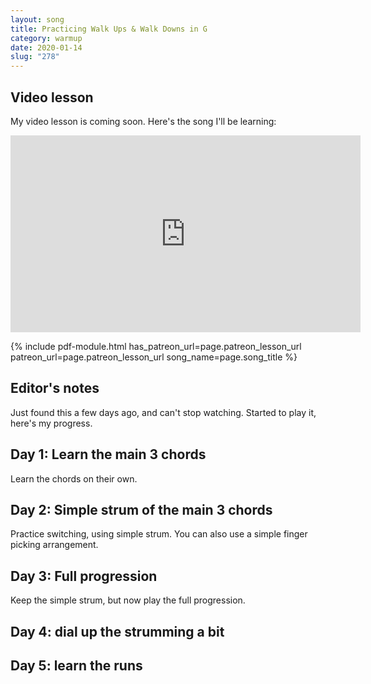 ```yaml
---
layout: song
title: Practicing Walk Ups & Walk Downs in G
category: warmup
date: 2020-01-14
slug: "278"
---
```


<!-- patreon_lesson_available: true
patreon_lesson_url: https://www.patreon.com/posts/33023582 -->

## Video lesson

My video lesson is coming soon. Here's the song I'll be learning:

<iframe width="560" height="315" src="https://www.youtube.com/embed/1RNNQYpnukA" frameborder="0" allow="accelerometer; autoplay; encrypted-media; gyroscope; picture-in-picture" allowfullscreen></iframe>

{% include pdf-module.html has_patreon_url=page.patreon_lesson_url patreon_url=page.patreon_lesson_url song_name=page.song_title %}

## Editor's notes

Just found this a few days ago, and can't stop watching. Started to play it, here's my progress.

## Day 1: Learn the main 3 chords

Learn the chords on their own.

## Day 2: Simple strum of the main 3 chords

Practice switching, using simple strum. You can also use a simple finger picking arrangement.

## Day 3: Full progression

Keep the simple strum, but now play the full progression.

## Day 4: dial up the strumming a bit

## Day 5: learn the runs
